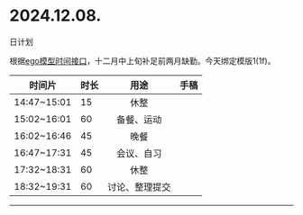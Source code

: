# 2024.12.08.
日计划

根据[ego模型时间接口](https://gitee.com/hyg/blog/blob/master/timeflow.md)，十二月中上旬补足前两月缺勤。今天绑定模版1(1f)。

| 时间片 | 时长 | 用途 | 手稿 |
| --- | --- | :---: | --- |
| 14:47~15:01 | 15 | 休整 |  |
| 15:02~16:01 | 60 | 备餐、运动 |  |
| 16:02~16:46 | 45 | 晚餐 |  |
| 16:47~17:31 | 45 | 会议、自习 |  |
| 17:32~18:31 | 60 | 休整 |  |
| 18:32~19:31 | 60 | 讨论、整理提交 |  |

---

